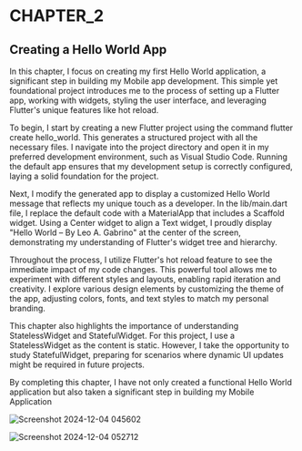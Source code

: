 # CHAPTER_2
## Creating a Hello World App

In this chapter, I focus on creating my first Hello World application, a significant step in building my Mobile app development. This simple yet foundational project introduces me to the process of setting up a Flutter app, working with widgets, styling the user interface, and leveraging Flutter's unique features like hot reload.

To begin, I start by creating a new Flutter project using the command flutter create hello_world. This generates a structured project with all the necessary files. I navigate into the project directory and open it in my preferred development environment, such as Visual Studio Code. Running the default app ensures that my development setup is correctly configured, laying a solid foundation for the project.

Next, I modify the generated app to display a customized Hello World message that reflects my unique touch as a developer. In the lib/main.dart file, I replace the default code with a MaterialApp that includes a Scaffold widget. Using a Center widget to align a Text widget, I proudly display "Hello World – By Leo A. Gabrino" at the center of the screen, demonstrating my understanding of Flutter's widget tree and hierarchy.

Throughout the process, I utilize Flutter's hot reload feature to see the immediate impact of my code changes. This powerful tool allows me to experiment with different styles and layouts, enabling rapid iteration and creativity. I explore various design elements by customizing the theme of the app, adjusting colors, fonts, and text styles to match my personal branding.

This chapter also highlights the importance of understanding StatelessWidget and StatefulWidget. For this project, I use a StatelessWidget as the content is static. However, I take the opportunity to study StatefulWidget, preparing for scenarios where dynamic UI updates might be required in future projects.

By completing this chapter, I have not only created a functional Hello World application but also taken a significant step in building my Mobile Application

![Screenshot 2024-12-04 045602](https://github.com/user-attachments/assets/1f6be54e-6951-400c-89e6-53b105413049)


![Screenshot 2024-12-04 052712](https://github.com/user-attachments/assets/f0180d04-70b0-440d-bb5a-17b273f3185c)

